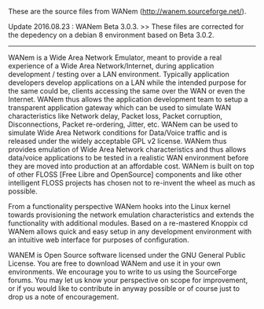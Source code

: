 These are the source files from WANem (http://wanem.sourceforge.net/). 

Update 2016.08.23 : WANem Beta 3.0.3. >> These files are corrected for the depedency on a debian 8 environment based on Beta 3.0.2.

----------------

WANem is a Wide Area Network Emulator, meant to provide a real experience of a Wide Area Network/Internet, during application development / testing over a LAN environment. Typically application developers develop applications on a LAN while the intended purpose for the same could be, clients accessing the same over the WAN or even the Internet. WANem thus allows the application development team to setup a transparent application gateway which can be used to simulate WAN characteristics like Network delay, Packet loss, Packet corruption, Disconnections, Packet re-ordering, Jitter, etc. WANem can be used to simulate Wide Area Network conditions for Data/Voice traffic and is released under the widely acceptable GPL v2 license. WANem thus provides emulation of Wide Area Network characteristics and thus allows data/voice applications to be tested in a realistic WAN environment before they are moved into production at an affordable cost. WANem is built on top of other FLOSS [Free Libre and OpenSource] components and like other intelligent FLOSS projects has chosen not to re-invent the wheel as much as possible.

From a functionality perspective WANem hooks into the Linux kernel towards provisioning the network emulation characteristics and extends the functionality with additional modules. Based on a re-mastered Knoppix cd WANem allows quick and easy setup in any development environment with an intuitive web interface for purposes of configuration.

WANEM is Open Source software licensed under the GNU General Public License. You are free to download WANem and use it in your own environments. We encourage you to write to us using the SourceForge forums. You may let us know your perspective on scope for improvement, or if you would like to contribute in anyway possible or of course just to drop us a note of encouragement.
